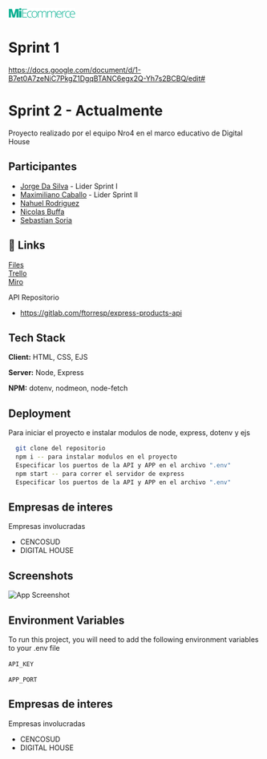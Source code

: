 
![Logo](https://raw.githubusercontent.com/jorgedasilvabermudez/proyectoMiEcommerce-grupo4/main/public/assets/MiEcommerce.png)


# Sprint 1 

https://docs.google.com/document/d/1-B7et0A7zeNiC7PkgZ1DgqBTANC6egx2Q-Yh7s2BCBQ/edit#

# Sprint 2 - Actualmente 

Proyecto realizado por el equipo Nro4 en el marco educativo de Digital House 

## Participantes

 - [Jorge Da Silva](https://github.com/jorgedasilvabermudez) - Lider Sprint I
 - [Maximiliano Caballo](https://github.com/MaximilianoCaballoCencosud) - Lider Sprint II
 - [Nahuel Rodriguez](https://github.com/NicolasBuffa)
 - [Nicolas Buffa](https://github.com/)
 - [Sebastian Soria](https://github.com/soriagorgoroso)


## 🔗 Links
[Files](https://drive.google.com/file/d/1t-mQGQF2xY7F4YviN-9D-m46y_xue40d/view) <br/>
[Trello](https://trello.com/b/jEpZIn5Y/1er-sprint) <br/>
[Miro](https://miro.com/app/board/uXjVPYign9Q=/) <br/>

API Repositorio
 - https://gitlab.com/ftorresp/express-products-api

## Tech Stack

**Client:** HTML, CSS, EJS

**Server:** Node, Express

**NPM:** dotenv, nodmeon, node-fetch


## Deployment

Para iniciar el proyecto e instalar modulos de node, express, dotenv
y ejs

```bash
  git clone del repositorio
  npm i -- para instalar modulos en el proyecto
  Especificar los puertos de la API y APP en el archivo ".env"
  npm start -- para correr el servidor de express
  Especificar los puertos de la API y APP en el archivo ".env"
```


## Empresas de interes

Empresas involucradas 

- CENCOSUD
- DIGITAL HOUSE

## Screenshots

![App Screenshot](https://via.placeholder.com/468x300?text=App+Screenshot+Here)


## Environment Variables

To run this project, you will need to add the following environment variables to your .env file

`API_KEY`

`APP_PORT`



## Empresas de interes

Empresas involucradas 

- CENCOSUD
- DIGITAL HOUSE
